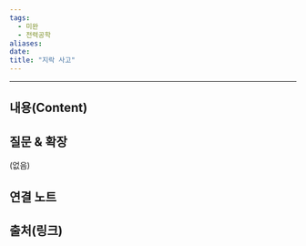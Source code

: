 ```yaml
---
tags:
  - 미완
  - 전력공학
aliases: 
date:
title: "지락 사고"
---
```


---

## 내용(Content)


## 질문 & 확장

(없음)

## 연결 노트

## 출처(링크)





